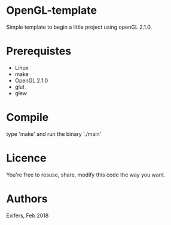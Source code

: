 # OpenGL-template
Simple template to begin a little project using openGL 2.1.0.

# Prerequistes
- Linux
- make
- OpenGL 2.1.0
- glut
- glew

# Compile
type 'make' and run the binary './main'

# Licence
You're free to resuse, share, modify this code the way you want.

# Authors
Exifers, Feb 2018

